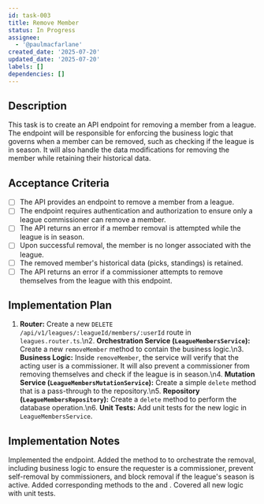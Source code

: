 ```yaml
---
id: task-003
title: Remove Member
status: In Progress
assignee:
  - '@paulmacfarlane'
created_date: '2025-07-20'
updated_date: '2025-07-20'
labels: []
dependencies: []
---
```


## Description

This task is to create an API endpoint for removing a member from a league. The endpoint will be responsible for enforcing the business logic that governs when a member can be removed, such as checking if the league is in season. It will also handle the data modifications for removing the member while retaining their historical data.

## Acceptance Criteria

- [ ] The API provides an endpoint to remove a member from a league.
- [ ] The endpoint requires authentication and authorization to ensure only a league commissioner can remove a member.
- [ ] The API returns an error if a member removal is attempted while the league is in season.
- [ ] Upon successful removal, the member is no longer associated with the league.
- [ ] The removed member's historical data (picks, standings) is retained.
- [ ] The API returns an error if a commissioner attempts to remove themselves from the league with this endpoint.

## Implementation Plan

1. **Router:** Create a new `DELETE /api/v1/leagues/:leagueId/members/:userId` route in `leagues.router.ts`.\n2. **Orchestration Service (`LeagueMembersService`):** Create a new `removeMember` method to contain the business logic.\n3. **Business Logic:** Inside `removeMember`, the service will verify that the acting user is a commissioner. It will also prevent a commissioner from removing themselves and check if the league is in season.\n4. **Mutation Service (`LeagueMembersMutationService`):** Create a simple `delete` method that is a pass-through to the repository.\n5. **Repository (`LeagueMembersRepository`):** Create a `delete` method to perform the database operation.\n6. **Unit Tests:** Add unit tests for the new logic in `LeagueMembersService`.

## Implementation Notes

Implemented the  endpoint. Added the  method to  to orchestrate the removal, including business logic to ensure the requester is a commissioner, prevent self-removal by commissioners, and block removal if the league's season is active. Added corresponding  methods to the  and . Covered all new logic with unit tests.
